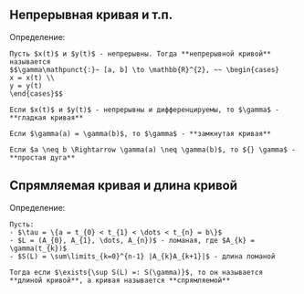 ## Непрерывная кривая и т.п.
Определение:
```spoiler-markdown
Пусть $x(t)$ и $y(t)$ - непрерывны. Тогда **непрерывной кривой** называется 
$$\gamma\mathpunct{:}~ [a, b] \to \mathbb{R}^{2}, ~~ \begin{cases}
x = x(t) \\
y = y(t)
\end{cases}$$

Если $x(t)$ и $y(t)$ - непрерывны и дифференцируемы, то $\gamma$ - **гладкая кривая**

Если $\gamma(a) = \gamma(b)$, то $\gamma$ - **замкнутая кривая**

Если $a \neq b \Rightarrow \gamma(a) \neq \gamma(b)$, то ${} \gamma$ - **простая дуга**
```

## Спрямляемая кривая и длина кривой
Определение:
```spoiler-markdown
Пусть:
- $\tau = \{a = t_{0} < t_{1} < \dots < t_{n} = b\}$
- $L = (A_{0}, A_{1}, \dots, A_{n})$ - ломаная, где $A_{k} = \gamma(t_{k})$
- $S(L) = \sum\limits_{k=0}^{n-1} |A_{k}A_{k+1}|$ - длина ломаной

Тогда если $\exists{\sup S(L) =: S(\gamma)}$, то он называется **длиной кривой**, а кривая называется **спрямляемой**
```